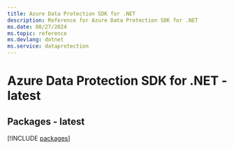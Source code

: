 ```yaml
---
title: Azure Data Protection SDK for .NET
description: Reference for Azure Data Protection SDK for .NET
ms.date: 08/27/2024
ms.topic: reference
ms.devlang: dotnet
ms.service: dataprotection
---
```

# Azure Data Protection SDK for .NET - latest
## Packages - latest
[!INCLUDE [packages](data-protection-index.md)]